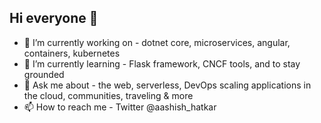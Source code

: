 ## Hi everyone 👋 
- 👀 I’m currently working on - dotnet core, microservices, angular, containers, kubernetes
- 🌱 I’m currently learning - Flask framework, CNCF tools, and to stay grounded
- 💞️ Ask me about - the web, serverless, DevOps scaling applications in the cloud, communities, traveling & more
- 📫 How to reach me - Twitter @aashish_hatkar

<!--- DevOps, Containers  
ashuhatkar/ashuhatkar is a ✨ special ✨ repository because its `README.md` (this file) appears on your GitHub profile.
You can click the Preview link to take a look at your changes.
--->
